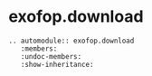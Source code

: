 # exofop.download

```{eval-rst}
.. automodule:: exofop.download
   :members:
   :undoc-members:
   :show-inheritance:
```